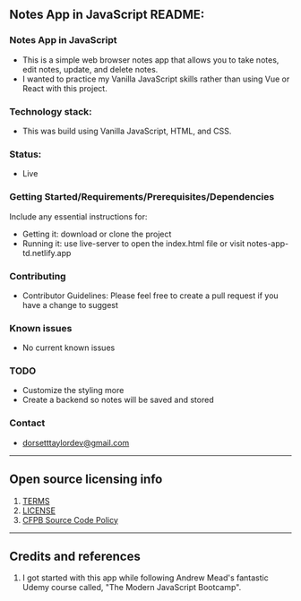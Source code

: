 ## Notes App in JavaScript README:

### Notes App in JavaScript

- This is a simple web browser notes app that allows you to take notes, edit notes, update, and delete notes. 
- I wanted to practice my Vanilla JavaScript skills rather than using Vue or React with this project. 

### Technology stack: 
- This was build using Vanilla JavaScript, HTML, and CSS.
  
### Status:  
- Live

### Getting Started/Requirements/Prerequisites/Dependencies
Include any essential instructions for:
- Getting it: download or clone the project
- Running it: use live-server to open the index.html file or visit notes-app-td.netlify.app

### Contributing
- Contributor Guidelines: Please feel free to create a pull request if you have a change to suggest


### Known issues
- No current known issues

### TODO
- Customize the styling more
- Create a backend so notes will be saved and stored

### Contact
- dorsetttaylordev@gmail.com

---

## Open source licensing info
1. [TERMS](TERMS.md)
2. [LICENSE](LICENSE)
3. [CFPB Source Code Policy](https://github.com/cfpb/source-code-policy/)

----

## Credits and references

1. I got started with this app while following Andrew Mead's fantastic Udemy course called, "The Modern JavaScript Bootcamp".

